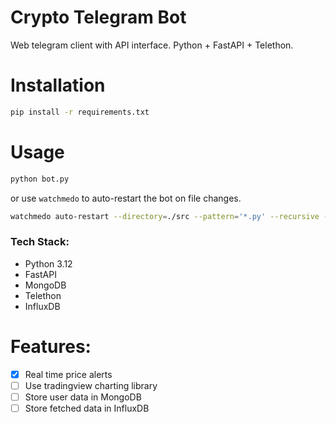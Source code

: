 # Crypto Telegram Bot
Web telegram client with API interface. Python + FastAPI + Telethon.

# Installation
```bash
pip install -r requirements.txt
```

# Usage
```bash
python bot.py
```
or use `watchmedo` to auto-restart the bot on file changes.
```bash
watchmedo auto-restart --directory=./src --pattern='*.py' --recursive -- python -u bot.py
```


### Tech Stack:
- Python 3.12
- FastAPI
- MongoDB
- Telethon
- InfluxDB


# Features:

- [x] Real time price alerts
- [ ] Use tradingview charting library
- [ ] Store user data in MongoDB
- [ ] Store fetched data in InfluxDB

